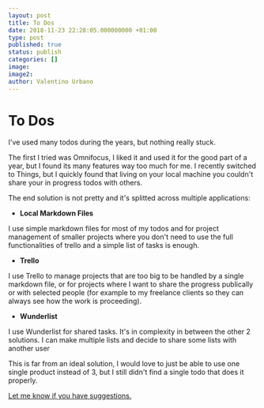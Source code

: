 ```yaml
---
layout: post
title: To Dos
date: 2018-11-23 22:28:05.000000000 +01:00
type: post
published: true
status: publish
categories: []
image:
image2:
author: Valentino Urbano
---
```


# To Dos

I've used many todos during the years, but nothing really stuck.

The first I tried was Omnifocus, I liked it and used it for the good part of a year, but I found its many features way too much for me. I recently switched to Things, but I quickly found that living on your local machine you couldn't share your in progress todos with others.

The end solution is not pretty and it's splitted across multiple applications:

- **Local Markdown Files**

I use simple markdown files for most of my todos and for project management of smaller projects where you don't need to use the full functionalities of trello and a simple list of tasks is enough.

- **Trello**

I use Trello to manage projects that are too big to be handled by a single markdown file, or for projects where I want to share the progress publically or with selected people (for example to my freelance clients so they can always see how the work is proceeding).

- **Wunderlist**

I use Wunderlist for shared tasks. It's in complexity in between the other 2 solutions. I can make multiple lists and decide to share some lists with another user

This is far from an ideal solution, I would love to just be able to use one single product instead of 3, but I still didn't find a single todo that does it properly.

[Let me know if you have suggestions.][1]

[1]: https://twitter.com/valentinourbano
